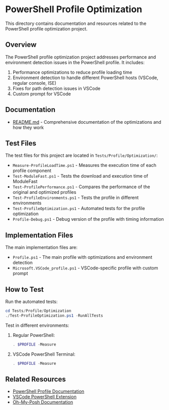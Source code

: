 # PowerShell Profile Optimization

This directory contains documentation and resources related to the PowerShell profile optimization project.

## Overview

The PowerShell profile optimization project addresses performance and environment detection issues in the PowerShell profile. It includes:

1. Performance optimizations to reduce profile loading time
2. Environment detection to handle different PowerShell hosts (VSCode, regular console, ISE)
3. Fixes for path detection issues in VSCode
4. Custom prompt for VSCode

## Documentation

- [README.md](README.md) - Comprehensive documentation of the optimizations and how they work

## Test Files

The test files for this project are located in `Tests/Profile/Optimization/`:

- `Measure-ProfileLoadTime.ps1` - Measures the execution time of each profile component
- `Test-ModuleFast.ps1` - Tests the download and execution time of ModuleFast
- `Test-ProfilePerformance.ps1` - Compares the performance of the original and optimized profiles
- `Test-ProfileEnvironments.ps1` - Tests the profile in different environments
- `Test-ProfileOptimization.ps1` - Automated tests for the profile optimization
- `Profile-Debug.ps1` - Debug version of the profile with timing information

## Implementation Files

The main implementation files are:

- `Profile.ps1` - The main profile with optimizations and environment detection
- `Microsoft.VSCode_profile.ps1` - VSCode-specific profile with custom prompt

## How to Test

Run the automated tests:

```powershell
cd Tests/Profile/Optimization
./Test-ProfileOptimization.ps1 -RunAllTests
```

Test in different environments:

1. Regular PowerShell:
   ```powershell
   . $PROFILE -Measure
   ```

2. VSCode PowerShell Terminal:
   ```powershell
   . $PROFILE -Measure
   ```

## Related Resources

- [PowerShell Profile Documentation](https://learn.microsoft.com/en-us/powershell/module/microsoft.powershell.core/about/about_profiles)
- [VSCode PowerShell Extension](https://marketplace.visualstudio.com/items?itemName=ms-vscode.PowerShell)
- [Oh-My-Posh Documentation](https://ohmyposh.dev/)
